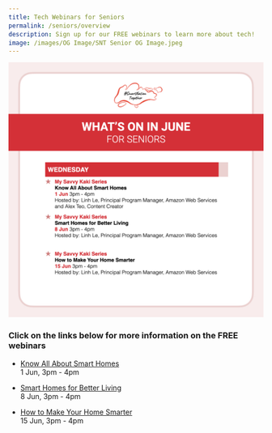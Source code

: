 ```yaml
---
title: Tech Webinars for Seniors
permalink: /seniors/overview
description: Sign up for our FREE webinars to learn more about tech!
image: /images/OG Image/SNT Senior OG Image.jpeg
---
```

![Free webinars on smart homes in June for seniors](/images/Updated-Whats-On-Seniors.jpeg)

### Click on the links below for more information on the FREE webinars

* [Know All About Smart Homes  ](/seniors/my-savvy-kaki/smarthomes1-jun2022)<br>
1 Jun, 3pm - 4pm
 
* [Smart Homes for Better Living ](/seniors/my-savvy-kaki/cybersafe-basics-apr2022)<br>
8 Jun, 3pm - 4pm

* [How to Make Your Home Smarter](/seniors/my-savvy-kaki/smarthomes3-jun2022)<br>
15 Jun, 3pm - 4pm